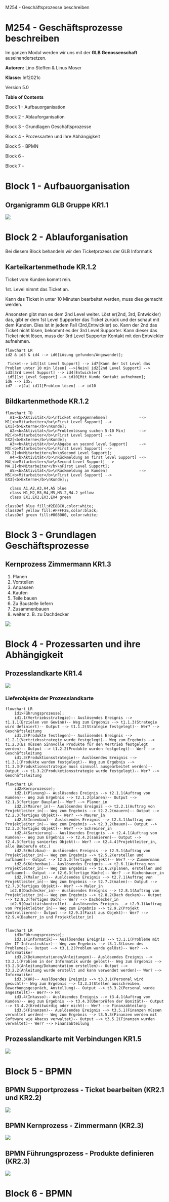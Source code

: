 M254 - Geschäftsprozesse beschreiben

# M254 - Geschäftsprozesse beschreiben

Im ganzen Modul werden wir uns mit der **GLB**  **Genossenschaft** auseinandersetzen.

**Autoren:** Lino Steffen &amp; Linus Moser

**Klasse:** Inf2021c

Version 5.0



**Table of Contents**

Block 1 - Aufbauorganisation

Block 2 - Ablauforganisation

Block 3 - Grundlagen Geschäftsprozesse

Block 4 - Prozessarten und ihre Abhängigkeit

Block 5 - BPMN

Block 6 -

Block 7 -



# Block 1 - Aufbauorganisation

## Organigramm GLB Gruppe KR1.1

![](https://slabstatic.com/prod/uploads/8q5jdj6q/posts/images/J8LnIVGeimdInLtVDUNVbaTX.png)

# Block 2 - Ablauforganisation

Bei diesem Block behandeln wir den Ticketprozess der GLB Informatik

## Karteikartenmethode KR.1.2

Ticket vom Kunden kommt rein.

1st. Level nimmt das Ticket an.

Kann das Ticket in unter 10 Minuten bearbeitet werden, muss dies gemacht werden.

Ansonsten gibt man es dem 2nd Level weiter. Löst er(2nd, 3rd, Entwickler) das, gibt er dem 1st Level Supporter das Ticket zurück und der schaut mit dem Kunden. Dies ist in jedem Fall (3rd,Entwickler) so. Kann der 2nd das Ticket nicht lösen, bekommt es der 3rd Level Supporter. Kann dieser das Ticket nicht lösen, muss der 3rd Level Supporter Kontakt mit den Entwickler aufnehmen.

```mermaid
flowchart LR
id2 & id3 & id4 --> id6[Lösung gefunden/Angewendet]; 

 Ticket--> id1[1st Level Support] --> id7[Kann der 1st Level das Problem unter 10 min lösen] -->|Nein| id2[2nd Level Support] --> id3[3rd Level Support] --> id4[Entwickler]
 id5[1st Level Support] --> id10[Mit Kunde Kontakt aufnehmen];
id6 --> id5;
id7 -->|Ja| id11[Problem lösen] --> id10

```



## Bildkartenmethode KR.1.2

```mermaid
flowchart TD
  A1><b>Aktivität</b>\nTicket entgegennehmen]              --> M1[<b>Mitarbeiter</b>\nFirst Level Support] --> EX1[<b>Externe</b>\nKunde];
  A2><b>Aktivität</b>\nProblemlösung suchen 5-10 Min]      --> M2[<b>Mitarbeiter</b>\nFirst Level Support] --> EX2[<b>Externe</b>\nKunde];
  A3><b>Aktivität</b>\nAbgabe an second level Support]     --> M3[<b>Mitarbeiter</b>\nFirst Level Support] --> M3.2[<b>Mitarbeiter</b>\nSecond Level Support];
  A4><b>Aktivität</b>\nRückmeldung an first level Support] --> M4[<b>Mitarbeiter</b>\nSecond Level Support] --> M4.2[<b>Mitarbeiter</b>\nFirst Level Support];
  A5><b>Aktivität</b>\nRückmeldung an Kunden]              --> M5[<b>Mitarbeiter</b>\nFirst Level Support] --> EX3[<b>Externe</b>\nKunde];;
 
  class A1,A2,A3,A4,A5 blue
  class M1,M2,M3,M4,M5,M3.2,M4.2 yellow
  class EX1,EX2,EX3,EX4 green

classDef blue fill:#2E8BC0,color:white;
classDef yellow fill:#FFFF2E,color:black;
classDef green fill:#008000, color:white;

```



# Block 3 - Grundlagen Geschäftsprozesse

## Kernprozess Zimmermann KR1.3

1. Planen
1. Vorstellen
1. Anpassen
1. Kaufen
1. Teile bauen
1. Zu Baustelle liefern
1. Zusammenbauen
1. weiter z. B. zu Dachdecker

![](https://slabstatic.com/prod/uploads/8q5jdj6q/posts/images/elhOGTs17rpy2E_BggYQ3hpN.png)

# Block 4 - Prozessarten und ihre Abhängigkeit

## Prozesslandkarte KR1.4

![](https://slabstatic.com/prod/uploads/8q5jdj6q/posts/images/nlM5s_xcUk0mptW3MmPd39iP.png)

### Lieferobjekte der Prozesslandkarte

```mermaid
flowchart LR
    id1>Führungsprozesse];
    id1.1(Vertriebsstrategie)-- Auslösendes Ereignis --> t1.1.1(Erzielen von Gewinn)-- Weg zum Ergebnis --> t1.1.3(Strategie wird definiert)-- Output --> t1.1.2(Strategie festgelegt)-- Wer? --> Geschäftsleitung
    id1.2(Produkte festlegen)-- Auslösendes Ereignis --> t1.2.1(Vertriebsstrategie wurde festgelegt)-- Weg zum Ergebnis --> t1.2.3(Es müssen Sinnvolle Produkte für den Vertrieb festgelegt werden)-- Output --> t1.2.2(Produkte wurden festgelegt)-- Wer? --> Geschäftsleitung
    id1.3(Produktionsstrategie)-- Auslösendes Ereignis --> t1.3.1(Produkte wurden festgelegt)-- Weg zum Ergebnis --> t1.3.3(Produktionsstrategie muss sinnvoll ausgearbeitet werden)-- Output --> t1.3.2(Produketionsstrategie wurde festgelegt)-- Wer? --> Geschäftsleitung

```

```mermaid
flowchart LR
    id2>Kernprozesse];
    id2.1(Planung)-- Auslösendes Ereignis --> t2.1.1(Auftrag von Kunden)-- Weg zum Ergebnis --> t2.1.2(planen)-- Output --> t2.1.3(fertiger Bauplan)-- Wer? --> Planer_in
    id2.2(Maurer_in)-- Auslösendes Ereignis --> t2.2.1(Auftrag von Projektleiter_in)-- Weg zum Ergebnis --> t2.2.2(mauern)-- Output --> t2.2.3(fertiges Objekt)-- Wer? --> Maurer_in
    id2.3(Innenbau)-- Auslösendes Ereignis --> t2.3.1(Auftrag von Projektleiter_in)-- Weg zum Ergebnis --> t2.3.2(bauen)-- Output --> t2.3.3(fertiges Objekt)-- Wer? --> Schreiner_in
    id2.4(Sarnierung)-- Auslösendes Ereignis --> t2.4.1(Auftrag vom Kunden)-- Weg zum Ergebnis --> t2.4.2(sanieren)-- Output --> t2.4.3(fertig saniertes Objekt)-- Wer? --> t2.4.4(Projektleiter_in, alle Bauberufe etc.)
    id2.5(Holzbau)-- Auslösendes Ereignis --> t2.5.1(Auftrag von Projektleiter_in)-- Weg zum Ergebnis --> t2.5.2(erstellen und aufbauen)-- Output --> t2.5.3(fertiges Objekt)-- Wer? --> Zimmermann
    id2.6(Küchenbau)-- Auslösendes Ereignis --> t2.6.1(Auftrag von Projektleiter_in)-- Weg zum Ergebnis --> t2.6.2(planen, erstellen und aufbauen)-- Output --> t2.6.3(fertige Küche)-- Wer? --> Küchenbauer_in
    id2.7(Maler_in)-- Auslösendes Ereignis --> t2.7.1(Auftrag von Projektleiter_in)-- Weg zum Ergebnis --> t2.7.2(malen)-- Output --> t2.7.3(fertiges Objekt)-- Wer? --> Maler_in
  id2.8(Dachdecker_in)-- Auslösendes Ereignis --> t2.8.1(Auftrag von Projektleiter_in)-- Weg zum Ergebnis --> t2.8.2(Dach decken)-- Output --> t2.8.3(fertiges Dach)-- Wer? --> Dachdecker_in
  id2.9(Qualitätskontrolle)-- Auslösendes Ereignis --> t2.9.1(Auftrag von Projektleiter_in)-- Weg zum Ergebnis --> t2.9.2(Projekt kontrollieren)-- Output --> t2.9.3(Fazit aus Objekt)-- Wer? --> t2.9.4(Bauherr_in und Projektleiter_in)


```

```mermaid
flowchart LR
    id3>Führungsprozesse];
    id3.1(Informatik)-- Auslösendes Ereignis --> t3.1.1(Probleme mit der IT-Infrastruktur)-- Weg zum Ergebnis --> t3.1.3(Lösen des Problemes)-- Output --> t3.1.2(Problem wurde gelöst)-- Wer? --> Informatiker
    id3.2(Dokumentationen/Anleitungen)-- Auslösendes Ereignis --> t3.2.1(Problem in der Informatik wurde gelöst)-- Weg zum Ergebnis --> t3.2.3(Anleitung/Dokumentation erstellen)-- Output --> t3.2.2(Anleitung wurde erstellt und kann verwendet werden)-- Wer? --> Informatiker
    id3.3(HR)-- Auslösendes Ereignis --> t3.3.1(Personal wird gesucht)-- Weg zum Ergebnis --> t3.3.3(Stellen ausschreiben, Bewerbungsgespräch, Anstellung)-- Output --> t3.3.2(Personal wurde angestellt)-- Wer?--> HR
    id3.4(Inkasso)-- Auslösendes Ereignis --> t3.4.1(Auftrag vom Kunden)-- Weg zum Ergebnis --> t3.4.3(Überprüfen der Bonität)-- Output --> t3.4.2(Kreditwürdig oder nicht)-- Wer? --> Finanzabteilung
    id3.5(Finanzen)-- Auslösendes Ereignis --> t3.5.1(Finanzen müssen verwaltet werden)-- Weg zum Ergebnis --> t3.5.3(Finanzen werden mit Software wie Abacus verwaltet)-- Output --> t3.5.2(Finanzen wurden verwaltet)-- Wer? --> Finanzabteilung

```

## Prozesslandkarte mit Verbindungen KR1.5

![](https://slabstatic.com/prod/uploads/8q5jdj6q/posts/images/DbbDRSraP83T78zgWcdVxXN3.png)

# Block 5 - BPMN

## BPMN Supportprozess - Ticket bearbeiten (KR2.1 und KR2.2)

![](https://slabstatic.com/prod/uploads/8q5jdj6q/posts/images/cIkTb4T97sTdgrV30ar3QsqA.png)

## BPMN Kernprozess - Zimmermann (KR2.3)

![](https://slabstatic.com/prod/uploads/8q5jdj6q/posts/images/Za0ohAwaYQfjCLP9CKTtTxRq.png)

## BPMN Führungsprozess - Produkte definieren (KR2.3)

![](https://slabstatic.com/prod/uploads/8q5jdj6q/posts/images/3Cq1XvqhpkpHb9kRjr1GVR7N.png)

# Block 6 - BPMN
